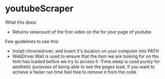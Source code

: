 # youtubeScraper

What this does:
- Returns viewcount of the first video on the for your page of youtube

Few guidelines to use this:
- Install chromedriver, and insert it's location on your computer into PATH
- WebDriver.Wait is used to ensure that the item we are looking for on the html has loaded before we try to access it
-Time.sleep is used purely for aesthetic purposes of being able to see the pages load, if you want to achieve a faster run time feel free to remove it from the code

